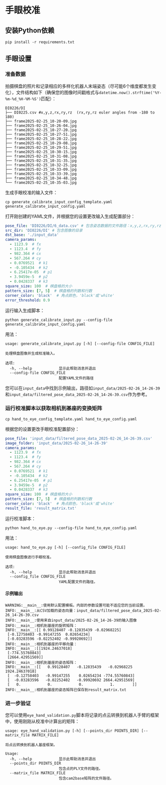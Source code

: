 # 手眼校准

## 安装Python依赖

```shell
pip install -r requirements.txt
```

## 手眼设置

### 准备数据

拍摄棋盘的照片和记录相应的多样化机器人末端姿态（尽可能6个维度都发生变化），文件结构如下（确保您的图像时间戳格式与`datetime.now().strftime('%Y-%m-%d_%H-%M-%S')`匹配）：

```shell
DI0226/DI
├── DI0225.csv #x,y,z,rx,ry,rz  (rx,ry,rz euler angles from -180 to 180)
├── frame2025-02-25_10-20-09.jpg
├── frame2025-02-25_10-26-04.jpg
├── frame2025-02-25_10-27-20.jpg
├── frame2025-02-25_10-27-51.jpg
├── frame2025-02-25_10-28-22.jpg
├── frame2025-02-25_10-29-08.jpg
├── frame2025-02-25_10-29-51.jpg
├── frame2025-02-25_10-30-15.jpg
├── frame2025-02-25_10-31-08.jpg
├── frame2025-02-25_10-31-35.jpg
├── frame2025-02-25_10-32-25.jpg
├── frame2025-02-25_10-33-09.jpg
├── frame2025-02-25_10-33-39.jpg
├── frame2025-02-25_10-34-48.jpg
└── frame2025-02-25_10-35-03.jpg
```

生成手眼校准的输入文件：

```shell
cp generate_calibrate_input_config_template.yaml generate_calibrate_input_config.yaml
```

打开刚创建的YAML文件，并根据您的设置更改输入生成配置部分：

```yaml
pose_file: 'DI0226/DI/6_data.csv' # 包含姿态数据的文件路径：x,y,z,rx,ry,rz
src_dir: 'DI0226/DI' # 包含图像的目录
dst_base: './input_data'
camera_params:
  - 1123.9  # fx
  - 1123.4  # fy
  - 982.364 # cx
  - 567.264 # cy
  - 0.0769521  # k1
  - -0.105434  # k2
  - 6.25417e-05  # p1
  - 3.9459e-5  # p2
  - 0.0428337  # k3
square_size: 100  # 棋盘格的大小
pattern_size: [7, 5]  # 棋盘格的列数和行数
corner_color: 'black'  # 角点颜色，'black'或'white'
error_threshold: 0.9
```

运行输入生成脚本：

```shell
python generate_calibrate_input.py --config-file generate_calibrate_input_config.yaml
```

用法：

```shell
usage: generate_calibrate_input.py [-h] [--config-file CONFIG_FILE]

处理棋盘图像并生成校准输入。

选项:
  -h, --help            显示此帮助消息并退出
  --config-file CONFIG_FILE
                        配置YAML文件的路径
```

您可以在`input_data`中找到示例输出，路径如`input_data/2025-02-26_14-26-39`和`input_data/filtered_pose_data_2025-02-26_14-26-39.csv`作为参考。

### 运行校准脚本以获取相机到基座的变换矩阵

```shell
cp hand_to_eye_config_template.yaml hand_to_eye_config.yaml
```

根据您的设置更改手眼校准配置部分：

```yaml
pose_file: 'input_data/filtered_pose_data_2025-02-26_14-26-39.csv'
image_folder: 'input_data/2025-02-26_14-26-39'
camera_params:
  - 1123.9  # fx
  - 1123.4  # fy
  - 982.364 # cx
  - 567.264 # cy
  - 0.0769521  # k1
  - -0.105434  # k2
  - 6.25417e-05  # p1
  - 3.9459e-5  # p2
  - 0.0428337  # k3
square_size: 100  # 棋盘格的大小
pattern_size: [7, 5]  # 棋盘格的列数和行数
corner_color: 'black'  # 角点颜色，'black'或'white'
result_file: 'result_matrix.txt' 
```

运行校准脚本：

```shell
python hand_to_eye.py --config-file hand_to_eye_config.yaml
```

用法：

```shell
usage: hand_to_eye.py [-h] [--config_file CONFIG_FILE]

使用棋盘图像进行手眼校准。

选项:
  -h, --help            显示此帮助消息并退出
  --config_file CONFIG_FILE
                        YAML配置文件的路径。
```

#### 示例输出

```shell
WARNING:__main__:使用默认配置模板。内部的参数设置可能不适应您的当前设置。
INFO:__main__:从CSV加载的姿态向量：input_data/filtered_pose_data_2025-02-26_14-26-39.csv
INFO:__main__:使用来自input_data/2025-02-26_14-26-39的输入图像
INFO:__main__:相机到基座的旋转矩阵：
INFO:__main__:[[ 0.99128407 -0.12835439 -0.02968225]
 [-0.12758403 -0.99147255  0.02654234]
 [-0.03283596 -0.02252402 -0.99920692]]
INFO:__main__:相机到基座的平移向量：
INFO:__main__:[[1924.24637018]
 [-774.55760843]
 [2664.42951569]]
INFO:__main__:相机到基座的姿态矩阵：
INFO:__main__:[[   0.99128407   -0.12835439   -0.02968225 1924.24637018]
 [  -0.12758403   -0.99147255    0.02654234 -774.55760843]
 [  -0.03283596   -0.02252402   -0.99920692 2664.42951569]
 [   0.            0.            0.            1.        ]]
INFO:__main__:相机到基座的姿态矩阵已保存到result_matrix.txt
```

### 进一步验证

您可以使用`eye_hand_validation.py`脚本将记录的点云转换到机器人手臂的框架中，使用刚刚从校准中计算出的矩阵：

```shell
usage: eye_hand_validation.py [-h] [--points_dir POINTS_DIR] [--matrix_file MATRIX_FILE]

将点云转换到机器人基座框架。

Usage:
  -h, --help            显示此帮助消息并退出
  --points_dir POINTS_DIR
                        包含点的PLY文件的路径。
  --matrix_file MATRIX_FILE
                        包含cam2base矩阵的文件路径。
